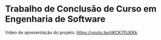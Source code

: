 # Trabalho de Conclusão de Curso em Engenharia de Software

Vídeo de apresentação do projeto: https://youtu.be/jiKCK70UEKk

## 

